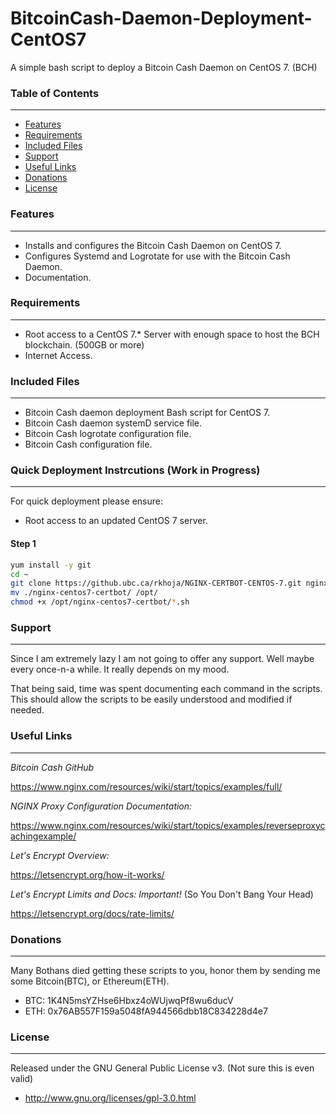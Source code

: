 # BitcoinCash-Daemon-Deployment-CentOS7

A simple bash script to deploy a Bitcoin Cash Daemon on CentOS 7. (BCH)


### Table of Contents
---------------------
* [Features](#features)
* [Requirements](#requirements)
* [Included Files](#included-files)
* [Support](#support)
* [Useful Links](#useful-links)
* [Donations](#donations)
* [License](#license)



### Features
-------------

* Installs and configures the Bitcoin Cash Daemon on CentOS 7.
* Configures Systemd and Logrotate for use with the Bitcoin Cash Daemon.
* Documentation.



### Requirements
-------------

* Root access to a CentOS 7.* Server with enough space to host the BCH blockchain. (500GB or more)
* Internet Access.  



### Included Files
------------------

* Bitcoin Cash daemon deployment Bash script for CentOS 7.
* Bitcoin Cash daemon systemD service file. 
* Bitcoin Cash logrotate configuration file.
* Bitcoin Cash configuration file.



### Quick Deployment Instrcutions (Work in Progress)
-----------

For quick deployment please ensure:

* Root access to an updated CentOS 7 server. 


#### Step 1
```bash
yum install -y git
cd ~
git clone https://github.ubc.ca/rkhoja/NGINX-CERTBOT-CENTOS-7.git nginx-centos7-certbot
mv ./nginx-centos7-certbot/ /opt/
chmod +x /opt/nginx-centos7-certbot/*.sh

```



### Support
-----------

Since I am extremely lazy I am not going to offer any support. Well maybe every once-n-a while. It really depends on my mood. 

That being said, time was spent documenting each command in the scripts. This should allow the scripts to be easily understood and modified if needed. 



### Useful Links
-----------------

*Bitcoin Cash GitHub*

https://www.nginx.com/resources/wiki/start/topics/examples/full/

*NGINX Proxy Configuration Documentation:*

https://www.nginx.com/resources/wiki/start/topics/examples/reverseproxycachingexample/

*Let's Encrypt Overview:*

https://letsencrypt.org/how-it-works/

*Let's Encrypt Limits and Docs: Important!* (So You Don't Bang Your Head)

https://letsencrypt.org/docs/rate-limits/




### Donations
-------------

Many Bothans died getting these scripts to you, honor them by sending me some Bitcoin(BTC), or Ethereum(ETH).

 * BTC: 1K4N5msYZHse6Hbxz4oWUjwqPf8wu6ducV
 * ETH: 0x76AB557F159a5048fA944566dbb18C834228d4e7




### License
-----------

Released under the GNU General Public License v3. (Not sure this is even valid)

 * http://www.gnu.org/licenses/gpl-3.0.html
